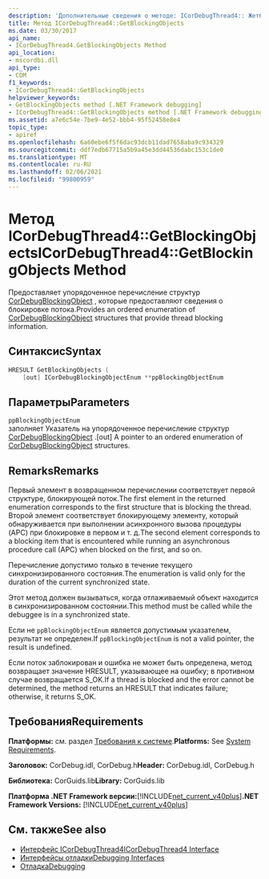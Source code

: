 ```yaml
---
description: 'Дополнительные сведения о методе: ICorDebugThread4:: Жетблоккингобжектс'
title: Метод ICorDebugThread4::GetBlockingObjects
ms.date: 03/30/2017
api_name:
- ICorDebugThread4.GetBlockingObjects Method
api_location:
- mscordbi.dll
api_type:
- COM
f1_keywords:
- ICorDebugThread4::GetBlockingObjects
helpviewer_keywords:
- GetBlockingObjects method [.NET Framework debugging]
- ICorDebugThread4::GetBlockingObjects method [.NET Framework debugging]
ms.assetid: a7e6c54e-7be9-4e52-bbb4-95f52458e8e4
topic_type:
- apiref
ms.openlocfilehash: 6a60ebe6f5f6dac93dcb11dad7658aba9c934329
ms.sourcegitcommit: ddf7edb67715a5b9a45e3dd44536dabc153c1de0
ms.translationtype: MT
ms.contentlocale: ru-RU
ms.lasthandoff: 02/06/2021
ms.locfileid: "99800959"
---
```

# <a name="icordebugthread4getblockingobjects-method"></a><span data-ttu-id="2bf83-103">Метод ICorDebugThread4::GetBlockingObjects</span><span class="sxs-lookup"><span data-stu-id="2bf83-103">ICorDebugThread4::GetBlockingObjects Method</span></span>

<span data-ttu-id="2bf83-104">Предоставляет упорядоченное перечисление структур [CorDebugBlockingObject](cordebugblockingobject-structure.md) , которые предоставляют сведения о блокировке потока.</span><span class="sxs-lookup"><span data-stu-id="2bf83-104">Provides an ordered enumeration of [CorDebugBlockingObject](cordebugblockingobject-structure.md) structures that provide thread blocking information.</span></span>  
  
## <a name="syntax"></a><span data-ttu-id="2bf83-105">Синтаксис</span><span class="sxs-lookup"><span data-stu-id="2bf83-105">Syntax</span></span>  
  
```cpp  
HRESULT GetBlockingObjects (  
    [out] ICorDebugBlockingObjectEnum **ppBlockingObjectEnum  
```  
  
## <a name="parameters"></a><span data-ttu-id="2bf83-106">Параметры</span><span class="sxs-lookup"><span data-stu-id="2bf83-106">Parameters</span></span>  

 `ppBlockingObjectEnum`  
 <span data-ttu-id="2bf83-107">заполняет Указатель на упорядоченное перечисление структур [CorDebugBlockingObject](cordebugblockingobject-structure.md) .</span><span class="sxs-lookup"><span data-stu-id="2bf83-107">[out] A pointer to an ordered enumeration of [CorDebugBlockingObject](cordebugblockingobject-structure.md) structures.</span></span>  
  
## <a name="remarks"></a><span data-ttu-id="2bf83-108">Remarks</span><span class="sxs-lookup"><span data-stu-id="2bf83-108">Remarks</span></span>  

 <span data-ttu-id="2bf83-109">Первый элемент в возвращенном перечислении соответствует первой структуре, блокирующей поток.</span><span class="sxs-lookup"><span data-stu-id="2bf83-109">The first element in the returned enumeration corresponds to the first structure that is blocking the thread.</span></span> <span data-ttu-id="2bf83-110">Второй элемент соответствует блокирующему элементу, который обнаруживается при выполнении асинхронного вызова процедуры (APC) при блокировке в первом и т. д.</span><span class="sxs-lookup"><span data-stu-id="2bf83-110">The second element corresponds to a blocking item that is encountered while running an asynchronous procedure call (APC) when blocked on the first, and so on.</span></span>  
  
 <span data-ttu-id="2bf83-111">Перечисление допустимо только в течение текущего синхронизированного состояния.</span><span class="sxs-lookup"><span data-stu-id="2bf83-111">The enumeration is valid only for the duration of the current synchronized state.</span></span>  
  
 <span data-ttu-id="2bf83-112">Этот метод должен вызываться, когда отлаживаемый объект находится в синхронизированном состоянии.</span><span class="sxs-lookup"><span data-stu-id="2bf83-112">This method must be called while the debuggee is in a synchronized state.</span></span>  
  
 <span data-ttu-id="2bf83-113">Если не `ppBlockingObjectEnum` является допустимым указателем, результат не определен.</span><span class="sxs-lookup"><span data-stu-id="2bf83-113">If `ppBlockingObjectEnum` is not a valid pointer, the result is undefined.</span></span>  
  
 <span data-ttu-id="2bf83-114">Если поток заблокирован и ошибка не может быть определена, метод возвращает значение HRESULT, указывающее на ошибку; в противном случае возвращается S_OK.</span><span class="sxs-lookup"><span data-stu-id="2bf83-114">If a thread is blocked and the error cannot be determined, the method returns an HRESULT that indicates failure; otherwise, it returns S_OK.</span></span>  
  
## <a name="requirements"></a><span data-ttu-id="2bf83-115">Требования</span><span class="sxs-lookup"><span data-stu-id="2bf83-115">Requirements</span></span>  

 <span data-ttu-id="2bf83-116">**Платформы:** см. раздел [Требования к системе](../../get-started/system-requirements.md).</span><span class="sxs-lookup"><span data-stu-id="2bf83-116">**Platforms:** See [System Requirements](../../get-started/system-requirements.md).</span></span>  
  
 <span data-ttu-id="2bf83-117">**Заголовок:** CorDebug.idl, CorDebug.h</span><span class="sxs-lookup"><span data-stu-id="2bf83-117">**Header:** CorDebug.idl, CorDebug.h</span></span>  
  
 <span data-ttu-id="2bf83-118">**Библиотека:** CorGuids.lib</span><span class="sxs-lookup"><span data-stu-id="2bf83-118">**Library:** CorGuids.lib</span></span>  
  
 <span data-ttu-id="2bf83-119">**Платформа .NET Framework версии:**[!INCLUDE[net_current_v40plus](../../../../includes/net-current-v40plus-md.md)]</span><span class="sxs-lookup"><span data-stu-id="2bf83-119">**.NET Framework Versions:** [!INCLUDE[net_current_v40plus](../../../../includes/net-current-v40plus-md.md)]</span></span>  
  
## <a name="see-also"></a><span data-ttu-id="2bf83-120">См. также</span><span class="sxs-lookup"><span data-stu-id="2bf83-120">See also</span></span>

- [<span data-ttu-id="2bf83-121">Интерфейс ICorDebugThread4</span><span class="sxs-lookup"><span data-stu-id="2bf83-121">ICorDebugThread4 Interface</span></span>](icordebugthread4-interface.md)
- [<span data-ttu-id="2bf83-122">Интерфейсы отладки</span><span class="sxs-lookup"><span data-stu-id="2bf83-122">Debugging Interfaces</span></span>](debugging-interfaces.md)
- [<span data-ttu-id="2bf83-123">Отладка</span><span class="sxs-lookup"><span data-stu-id="2bf83-123">Debugging</span></span>](index.md)
